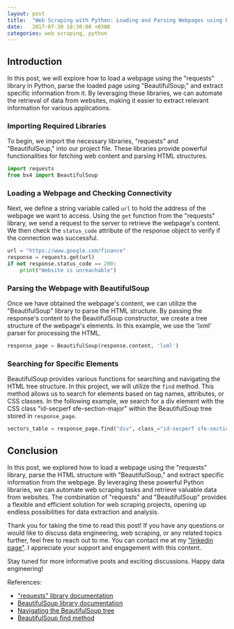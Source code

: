 ```yaml
---
layout: post
title:  "Web Scraping with Python: Loading and Parsing Webpages using Requests and BeautifulSoup"
date:   2017-07-30 18:30:00 +0300
categories: web scraping, python
---
```



## Introduction

In this post, we will explore how to load a webpage using the "requests" library in Python, parse the loaded page using "BeautifulSoup," and extract specific information from it. By leveraging these libraries, we can automate the retrieval of data from websites, making it easier to extract relevant information for various applications.

### Importing Required Libraries

To begin, we import the necessary libraries, "requests" and "BeautifulSoup," into our project file. These libraries provide powerful functionalities for fetching web content and parsing HTML structures.

```python
import requests
from bs4 import BeautifulSoup
```

### Loading a Webpage and Checking Connectivity

Next, we define a string variable called `url` to hold the address of the webpage we want to access. Using the `get` function from the "requests" library, we send a request to the server to retrieve the webpage's content. We then check the `status_code` attribute of the response object to verify if the connection was successful.

```python
url = "https://www.google.com/finance"
response = requests.get(url)
if not response.status_code == 200:
    print("Website is unreachable")
```

### Parsing the Webpage with BeautifulSoup

Once we have obtained the webpage's content, we can utilize the "BeautifulSoup" library to parse the HTML structure. By passing the response's content to the BeautifulSoup constructor, we create a tree structure of the webpage's elements. In this example, we use the 'lxml' parser for processing the HTML.

```python
response_page = BeautifulSoup(response.content, 'lxml')
```

### Searching for Specific Elements

BeautifulSoup provides various functions for searching and navigating the HTML tree structure. In this project, we will utilize the `find` method. This method allows us to search for elements based on tag names, attributes, or CSS classes. In the following example, we search for a div element with the CSS class "id-secperf sfe-section-major" within the BeautifulSoup tree stored in `response_page`.

```python
sectors_table = response_page.find("div", class_="id-secperf sfe-section-major")
```

## Conclusion

In this post, we explored how to load a webpage using the "requests" library, parse the HTML structure with "BeautifulSoup," and extract specific information from the webpage. By leveraging these powerful Python libraries, we can automate web scraping tasks and retrieve valuable data from websites. The combination of "requests" and "BeautifulSoup" provides a flexible and efficient solution for web scraping projects, opening up endless possibilities for data extraction and analysis.

Thank you for taking the time to read this post! If you have any questions or would like to discuss data engineering, web scraping, or any related topics further, feel free to reach out to me. You can contact me at my ["linkedin page"](https://www.linkedin.com/in/ali-bitarafan/). I appreciate your support and engagement with this content.

Stay tuned for more informative posts and exciting discussions. Happy data engineering!



References:
- ["requests" library documentation](https://pypi.python.org/pypi/requests)
- [BeautifulSoup library documentation](https://www.crummy.com/software/BeautifulSoup/bs4/doc/)
- [Navigating the BeautifulSoup tree](https://www.crummy.com/software/BeautifulSoup/bs4/doc/#navigating-the-tree)
- [BeautifulSoup find method](https://www.crummy.com/software/BeautifulSoup/bs4/doc/#find)